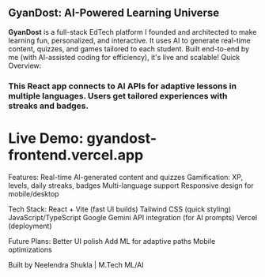 ## GyanDost: AI-Powered Learning Universe
 **GyanDost** is a full-stack EdTech platform I founded and architected to make learning fun, personalized, and interactive. It uses AI to generate real-time content, quizzes, and games tailored to each student. Built end-to-end by me (with AI-assisted coding for efficiency), it's live and scalable!
 
Quick Overview:
### This React app connects to AI APIs for adaptive lessons in multiple languages. Users get tailored experiences with streaks and badges.

# Live Demo: gyandost-frontend.vercel.app

Features:
Real-time AI-generated content and quizzes
Gamification: XP, levels, daily streaks, badges
Multi-language support
Responsive design for mobile/desktop

Tech Stack:
React + Vite (fast UI builds)
Tailwind CSS (quick styling)
JavaScript/TypeScript
Google Gemini API integration (for AI prompts)
Vercel (deployment)

Future Plans:
Better UI polish
Add ML for adaptive paths
Mobile optimizations

Built by Neelendra Shukla | M.Tech ML/AI
